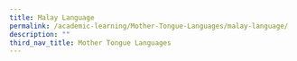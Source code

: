 ```yaml
---
title: Malay Language
permalink: /academic-learning/Mother-Tongue-Languages/malay-language/
description: ""
third_nav_title: Mother Tongue Languages
---
```

